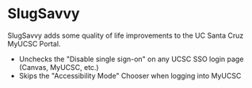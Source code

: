 # SlugSavvy

SlugSavvy adds some quality of life improvements to the UC Santa Cruz MyUCSC Portal.
* Unchecks the "Disable single sign-on" on any UCSC SSO login page (Canvas, MyUCSC, etc.)
* Skips the "Accessibility Mode" Chooser when logging into MyUCSC